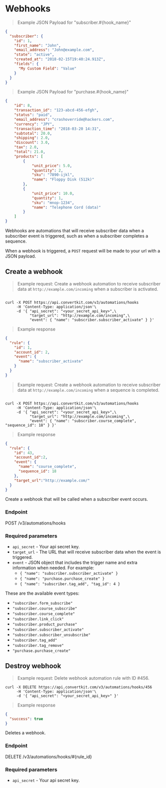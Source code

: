 Webhooks
========

> Example JSON Payload for "subscriber.#{hook_name}"

```json
{
  "subscriber": {
    "id": 1,
    "first_name": "John",
    "email_address": "John@example.com",
    "state": "active",
    "created_at": "2018-02-15T19:40:24.913Z",
    "fields": {
      "My Custom Field": "Value"
    }
  }
}

```

> Example JSON Payload for "purchase.#{hook_name}"

```json
{
    "id": 8,
    "transaction_id": "123-abcd-456-efgh",
    "status": "paid",
    "email_address": "crashoverride@hackers.com",
    "currency": "JPY",
    "transaction_time": "2018-03-20 14:31",
    "subtotal": 20.0,
    "shipping": 2.0,
    "discount": 3.0,
    "tax": 2.0,
    "total": 21.0,
    "products": [
        {
            "unit_price": 5.0,
            "quantity": 2,
            "sku": "7890-ijkl",
            "name": "Floppy Disk (512k)"
        },
        {
            "unit_price": 10.0,
            "quantity": 1,
            "sku": "mnop-1234",
            "name": "Telephone Cord (data)"
        }
    ]
}
```

Webhooks are automations that will receive subscriber data when a subscriber event is triggered, such as when a subscriber completes a sequence.

When a webhook is triggered, a `POST` request will be made to your url with a JSON payload.

Create a webhook
----------------

> Example request: Create a webhook automation to receive subscriber data at `http://example.com/incoming` when a subscriber is activated.

```shell

curl -X POST https://api.convertkit.com/v3/automations/hooks
     -H 'Content-Type: application/json'\
     -d '{ "api_secret": "<your_secret_api_key>",\
           "target_url": "http://example.com/incoming",\
           "event": { "name": "subscriber.subscriber_activate" } }'

```

> Example response


```json
{
  "rule": {
    "id": 1,
    "account_id": 2,
    "event": {
      "name": "subscriber_activate"
    }
  }
}

```

> Example request: Create a webhook automation to receive subscriber data at `http://example.com/incoming` when a sequence is completed.

```shell

curl -X POST https://api.convertkit.com/v3/automations/hooks
     -H 'Content-Type: application/json'\
     -d '{ "api_secret": "<your_secret_api_key>",\
           "target_url": "http://example.com/incoming",\
           "event": { "name": "subscriber.course_complete", "sequence_id": 18" } }'

```

> Example response

```json
{
  "rule": {
    "id": 43,
    "account_id":2,
    "event": {
      "name": "course_complete",
      "sequence_id": 18
    },
    "target_url":"http://example.com/"
  }
}
```

Create a webhook that will be called when a subscriber event occurs.

### Endpoint

POST /v3/automations/hooks

### Required parameters

-   `api_secret` - Your api secret key.
-   `target_url` - The URL that will receive subscriber data when the event is triggered.
-   `event` - JSON object that includes the trigger name and extra information when needed. For example:
    -   `{ "name": "subscriber.subscriber_activate" }`
    -   `{ "name": "purchase.purchase_create" }`
    -   `{ "name": "subscriber.tag_add", "tag_id": 4 }`

These are the available event types:

-   `"subscriber.form_subscribe"`
-   `"subscriber.course_subscribe"`
-   `"subscriber.course_complete"`
-   `"subscriber.link_click"`
-   `"subscriber.product_purchase"`
-   `"subscriber.subscriber_activate"`
-   `"subscriber.subscriber_unsubscribe"`
-   `"subscriber.tag_add"`
-   `"subscriber.tag_remove"`
-   `"purchase.purchase_create"`


Destroy webhook
---------------

> Example request: Delete webhook automation rule with ID #456.

```shell
curl -X DELETE https://api.convertkit.com/v3/automations/hooks/456
     -H 'Content-Type: application/json'\
     -d '{ "api_secret": "<your_secret_api_key>" }'
```

> Example response

```json
{
  "success": true
}
```

Deletes a webhook.

### Endpoint

DELETE /v3/automations/hooks/#{rule_id}

### Required parameters

-   `api_secret` - Your api secret key.
